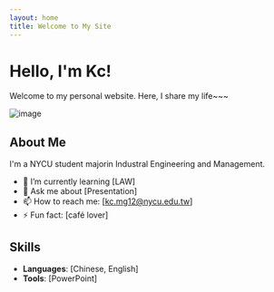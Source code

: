 ```yaml
---
layout: home
title: Welcome to My Site
---
```


# Hello, I'm Kc!

Welcome to my personal website. Here, I share my life~~~

![image](https://github.com/user-attachments/assets/a61f7bcd-17cd-4ec7-8667-0568c7fdac1c)

## About Me
I'm a NYCU student majorin Industral Engineering and Management.

- 🌱 I’m currently learning [LAW]
- 💬 Ask me about [Presentation]
- 📫 How to reach me: [kc.mg12@nycu.edu.tw]
- ⚡ Fun fact: [café lover]

## Skills
- **Languages**: [Chinese, English]
- **Tools**: [PowerPoint]
